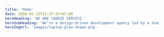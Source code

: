 ```yaml
---
title: 'Home'
date: 2018-02-12T15:37:57+07:00
heroHeading: 'WE ARE CADDIE SERVICE.'
heroSubHeading: 'We’re a design-driven development agency led by a team of world-class developers, designers and consultants.'
heroImgUrl: 'images/laptop-glow-shape.png'
---
```


